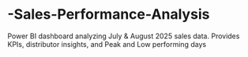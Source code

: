 # -Sales-Performance-Analysis
Power BI dashboard analyzing July &amp; August 2025 sales data. Provides KPIs, distributor insights, and Peak and Low performing days
